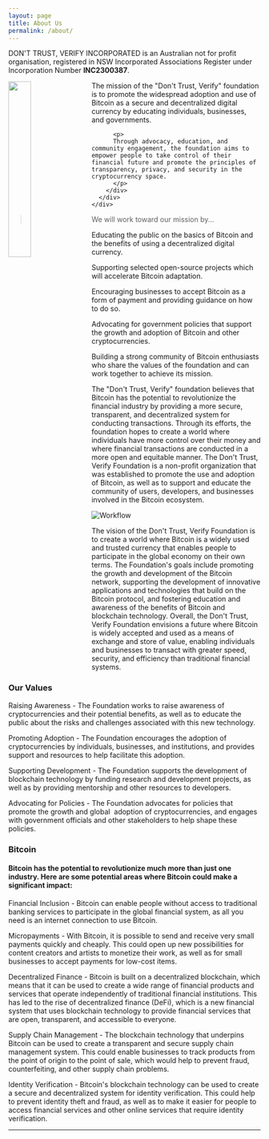 ```yaml
---
layout: page
title: About Us
permalink: /about/
---
```


DON'T TRUST, VERIFY INCORPORATED is an Australian not for profit organisation, registered in NSW Incorporated Associations Register under Incorporation Number **INC2300387**.


  <div class="container">
    <div class="row">
      <div class="col col-14 col-d-12">
        <div class="hero__inner">
          <img src="{{site.baseurl}}/images/newlogo.png" style="padding-right:15px;float:left" width="30%"/>
          <p class="hero__description">
          The mission of the "Don't Trust, Verify" foundation is to promote the widespread adoption and use of Bitcoin as a secure and decentralized digital currency by educating individuals, businesses, and governments.
          </p>
  
          <p>
          Through advocacy, education, and community engagement, the foundation aims to empower people to take control of their financial future and promote the principles of transparency, privacy, and security in the cryptocurrency space.
          </p>
        </div>
      </div>
    </div>
  </div>

>We will work toward our mission by...


Educating the public on the basics of Bitcoin and the benefits of using a decentralized digital currency.

Supporting selected open-source projects which will accelerate Bitcoin adaptation.

Encouraging businesses to accept Bitcoin as a form of payment and providing guidance on how to do so.

Advocating for government policies that support the growth and adoption of Bitcoin and other cryptocurrencies.

Building a strong community of Bitcoin enthusiasts who share the values of the foundation and can work together to achieve its mission. 

The "Don't Trust, Verify" foundation believes that Bitcoin has the potential to revolutionize the financial industry by providing a more secure, transparent, and decentralized system for conducting transactions. Through its efforts, the foundation hopes to create a world where individuals have more control over their money and where financial transactions are conducted in a more open and equitable manner. The Don't Trust, Verify Foundation is a non-profit organization that was established to promote the use and adoption of Bitcoin, as well as to support and educate the community of users, developers, and businesses involved in the Bitcoin ecosystem.

![Workflow]({{site.baseurl}}/images/bitcoin1.png)


The vision of the Don't Trust, Verify Foundation is to create a world where Bitcoin is a widely used and trusted currency that enables people to participate in the global economy on their own terms. The Foundation's goals include promoting the growth and development of the Bitcoin network, supporting the development of innovative applications and technologies that build on the Bitcoin protocol, and fostering education and awareness of the benefits of Bitcoin and blockchain technology. Overall, the Don't Trust, Verify Foundation envisions a future where Bitcoin is widely accepted and used as a means of exchange and store of value, enabling individuals and businesses to transact with greater speed, security, and efficiency than traditional financial systems.

### Our Values

Raising Awareness - The Foundation works to raise awareness of cryptocurrencies and their potential benefits, as well as to educate the public about the risks and challenges associated with this new technology.

Promoting Adoption - The Foundation encourages the adoption of cryptocurrencies by individuals, businesses, and institutions, and provides support and resources to help facilitate this adoption.

Supporting Development - ​The Foundation supports the development of blockchain technology by funding research and development projects, as well as by providing mentorship and other resources to developers.

Advocating for Policies - The Foundation advocates for policies that promote the growth and global  adoption of cryptocurrencies, and engages with government officials and other stakeholders to help shape these policies.



### Bitcoin
#### Bitcoin has the potential to revolutionize much more than just one industry. Here are some potential areas where Bitcoin could make a significant impact:



Financial Inclusion - ​Bitcoin can enable people without access to traditional banking services to participate in the global financial system, as all you need is an internet connection to use Bitcoin. 

Micropayments - ​With Bitcoin, it is possible to send and receive very small payments quickly and cheaply. This could open up new possibilities for content creators and artists to monetize their work, as well as for small businesses to accept payments for low-cost items.

Decentralized Finance - ​Bitcoin is built on a decentralized blockchain, which means that it can be used to create a wide range of financial products and services that operate independently of traditional financial institutions. This has led to the rise of decentralized finance (DeFi), which is a new financial system that uses blockchain technology to provide financial services that are open, transparent, and accessible to everyone.

Supply Chain Management - ​The blockchain technology that underpins Bitcoin can be used to create a transparent and secure supply chain management system. This could enable businesses to track products from the point of origin to the point of sale, which would help to prevent fraud, counterfeiting, and other supply chain problems.

Identity Verification - ​Bitcoin's blockchain technology can be used to create a secure and decentralized system for identity verification. This could help to prevent identity theft and fraud, as well as to make it easier for people to access financial services and other online services that require identity verification.

***